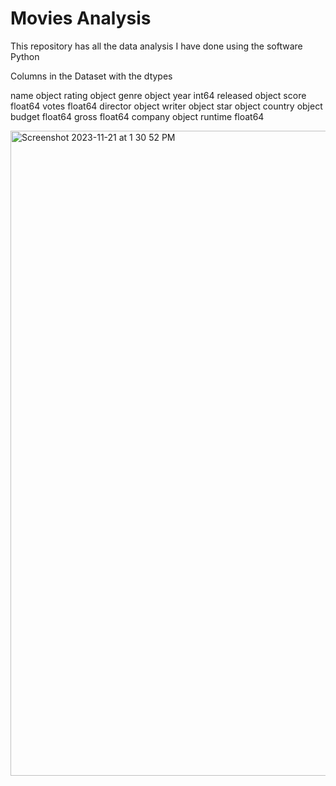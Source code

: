 # Movies Analysis
This repository has all the data analysis I have done using the software Python

Columns in the Dataset with the dtypes

name         object
rating       object
genre        object
year          int64
released     object
score       float64
votes       float64
director     object
writer       object
star         object
country      object
budget      float64
gross       float64
company      object
runtime     float64

<img width="1032" alt="Screenshot 2023-11-21 at 1 30 52 PM" src="https://github.com/Hiteshjr24/Python_data_Analysis/assets/80192881/42575d35-87e3-4535-82d0-a2fe19f6f406">


